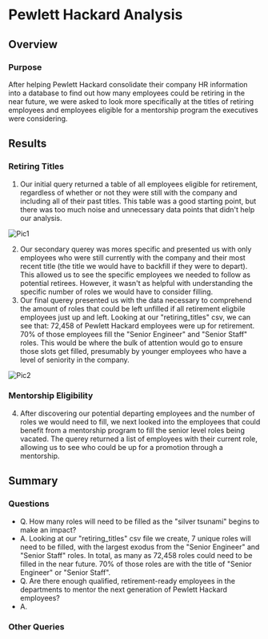 # Pewlett Hackard Analysis

## Overview
### Purpose
After helping Pewlett Hackard consolidate their company HR information into a database to find out how many employees could be retiring in the near future, we were asked to look more specifically at the titles of retiring employees and employees eligible for a mentorship program the executives were considering.

## Results
### Retiring Titles
  1. Our initial query returned a table of all employees eligible for retirement, regardless of whether or not they were still with the company and including all of their past titles. This table was a good starting point, but there was too much noise and unnecessary data points that didn't help our analysis.

![Pic1](analysis/Pyber_Type_Summary_DF.png)

  2. Our secondary querey was mores specific and presented us with only employees who were still currently with the company and their most recent title (the title we would have to backfill if they were to depart). This allowed us to see the specific employees we needed to follow as potential retirees. However, it wasn't as helpful with understanding the specific number of roles we would have to consider filling. 
  3. Our final querey presented us with the data necessary to comprehend the amount of roles that could be left unfilled if all retirement eligbile employees just up and left. Looking at our "retiring_titles" csv, we can see that: 72,458 of Pewlett Hackard employees were up for retirement. 70% of those employees fill the "Senior Engineer" and "Senior Staff" roles. This would be where the bulk of attention would go to ensure those slots get filled, presumably by younger employees who have a level of seniority in the company. 

![Pic2](analysis/Pyber_Type_Summary_DF.png)

### Mentorship Eligibility
  4. After discovering our potential departing employees and the number of roles we would need to fill, we next looked into the employees that could benefit from a mentorship program to fill the senior level roles being vacated. The querey returned a list of employees with their current role, allowing us to see who could be up for a promotion through a mentorship.

## Summary
### Questions
 - Q. How many roles will need to be filled as the "silver tsunami" begins to make an impact?
 - A. Looking at our "retiring_titles" csv file we create, 7 unique roles will need to be filled, with the largest exodus from the "Senior Engineer" and "Senior Staff" roles. In total, as many as 72,458 roles could need to be filled in the near future. 70% of those roles are with the title of "Senior Engineer" or "Senior Staff".
 - Q. Are there enough qualified, retirement-ready employees in the departments to mentor the next generation of Pewlett Hackard employees?
 - A. 
### Other Queries
